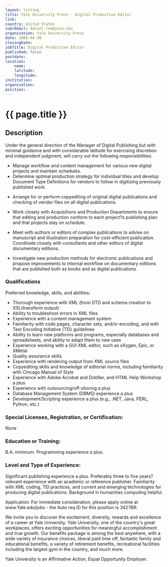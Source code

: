 ```yaml
---
layout: listing
title: Yale University Press - Digital Production Editor
link:
country: United States
subrEmail: daniel.lee@yale.edu
organization: Yale University Press 
date: 2008-04-30
closingDate: 
jobTitle: Digital Production Editor
published: false
postdate:
location:
    name: 
    latitude: 
    longitude: 
institution: 
organization: 
position: 
--- 
```



# {{ page.title }}

## Description





<p>
Under the general direction of the Manager of Digital Publishing but
with minimal guidance and with considerable latitude for exercising
discretion and independent judgment, will carry out the following
responsibilities:
</p>
<ul>
<li>
Manage workflow and content management for various new digital
projects and maintain schedules.
</li>
<li>
Determine optimal production strategy for individual titles and
develop Document Type Definitions for vendors to follow in digitizing
previously published work.
</li>
<li>

Arrange for or perform copyediting of original digital publications
and checking of vendor files on all digital publications.
</li>
<li>

Work closely with Acquisitions and Production Departments to ensure
that editing and production conform to each project?s publishing plan
and that projects stay on schedule.
</li>
<li>

Meet with authors or editors of complex publications to advise on
manuscript and illustration preparation for cost-efficient
publication. Coordinate closely with consultants and other editors of
digital documentary editions.
</li>
<li>

Investigate new production methods for electronic publications and
propose improvements to internal workflow on documentary editions
that are published both as books and as digital publications.
</li>
</ul>



<h3>Qualifications</h3>
<p>

Preferred knowledge, skills, and abilities:
<ul>

<li>Thorough experience with XML (from DTD and schema creation to
XSL/transform output)
</li>
<li>
Ability to troubleshoot errors in XML files

</li>
<li>Experience with a content management system

</li>
<li> Familiarity with code pages, character sets, and/or encoding, and
with Text Encoding Initiative (TEI) guidelines

</li>
<li>Ability to learn new platforms and programs, especially databases
and spreadsheets, and ability to adapt them to new uses

</li>
<li>Experience working with a GUI XML editor, such as oXygen, Epic, or XMetal

</li>
<li>Quality assurance skills

</li>
<li> Experience with rendering output from XML source files

</li>
<li>Copyediting skills and knowledge of editorial norms, including
familiarity with Chicago Manual of Style

</li>
<li> Experience with Adobe Acrobat and Distiller, and HTML Help Workshop a plus

</li>
<li>Experience with outsourcing/off-shoring a plus

</li>
<li>Database Management System (DBMS) experience a plus

</li>
<li>Development/Scripting experience a plus (e.g., .NET, Java, PERL,
Python, etc.)
</li>
</ul>
</p>

<h3>Special Licenses, Registration, or Certification:</h3>

None

<h3>Education or Training:</h3>

B.A. minimum. Programming experience a plus.

<h3>Level and Type of Experience:</h3>

<p>Significant publishing experience a plus. Preferably three to five
years? relevant experience with an academic or reference publisher.
Familiarity with XML coding, TEI practices, and current and emerging
technologies for producing digital publications. Background in
humanities computing helpful.
</p>



<p>Application: For immediate consideration, please apply online at
www.Yale.edu/jobs - the Auto req ID for this position is 3427BR.
</p>
<p>
We invite you to discover the excitement, diversity, rewards and
excellence of a career at Yale University. Yale University, one of
the country's great workplaces, offers exciting opportunities for
meaningful accomplishment and true growth. Our benefits package is
among the best anywhere, with a wide variety of insurance choices,
liberal paid time off, fantastic family and educational benefits, a
variety of retirement benefits, recreational facilities including the
largest gym in the country, and much more.
</p>
<p>

Yale University is an Affirmative Action, Equal Opportunity Employer.
</p>

